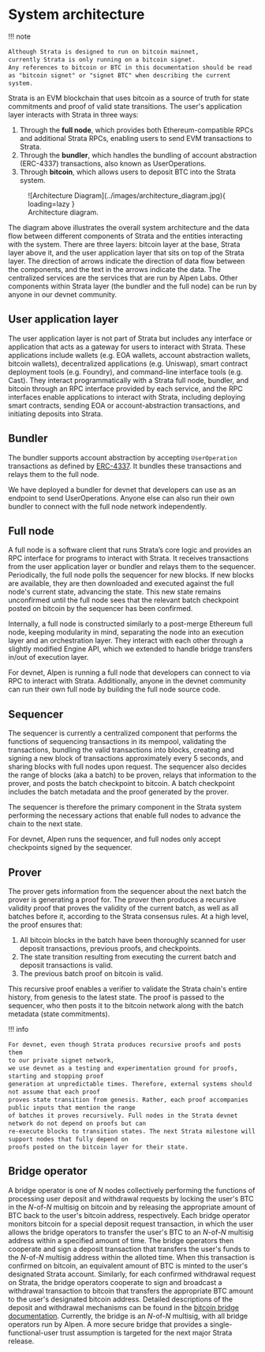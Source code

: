 # System architecture

!!! note

    Although Strata is designed to run on bitcoin mainnet,
    currently Strata is only running on a bitcoin signet.
    Any references to bitcoin or BTC in this documentation should be read
    as "bitcoin signet" or "signet BTC" when describing the current system.

Strata is an EVM blockchain that uses bitcoin as a source of truth
for state commitments and proof of valid state transitions.
The user's application layer interacts with Strata in three ways:

1. Through the **full node**,
   which provides both Ethereum-compatible RPCs and additional Strata RPCs,
   enabling users to send EVM transactions to Strata.
2. Through the **bundler**,
   which handles the bundling of account abstraction (ERC-4337) transactions,
   also known as UserOperations.
3. Through **bitcoin**,
   which allows users to deposit BTC into the Strata system.

<figure markdown="span">
  ![Architecture Diagram](../images/architecture_diagram.jpg){ loading=lazy }
  <figcaption>
    Architecture diagram.
  </figcaption>
</figure>

The diagram above illustrates the overall system architecture and
the data flow between different components of Strata
and the entities interacting with the system.
There are three layers: bitcoin layer at the base, Strata layer above it,
and the user application layer that sits on top of the Strata layer.
The direction of arrows indicate the direction of
data flow between the components,
and the text in the arrows indicate the data.
The centralized services are the services that are run by Alpen Labs.
Other components within Strata layer (the bundler and the full node)
can be run by anyone in our devnet community.

## User application layer

The user application layer is not part of Strata but includes any interface
or application that acts as a gateway for users to interact with Strata.
These applications include wallets
(e.g. EOA wallets, account abstraction wallets, bitcoin wallets),
decentralized applications (e.g. Uniswap),
smart contract deployment tools (e.g. Foundry),
and command-line interface tools (e.g. Cast).
They interact programmatically with a Strata full node,
bundler, and bitcoin through an RPC interface provided by each service,
and the RPC interfaces enable applications to interact with Strata,
including deploying smart contracts,
sending EOA or account-abstraction transactions,
and initiating deposits into Strata.

## Bundler

The bundler supports account abstraction by accepting `UserOperation` transactions
as defined by [ERC-4337](https://www.erc4337.io/docs/understanding-ERC-4337/user-operation).
It bundles these transactions and relays them to the full node.

We have deployed a bundler for devnet that developers can use as
an endpoint to send UserOperations.
Anyone else can also run their own bundler to connect with
the full node network independently.

## Full node

A full node is a software client that runs Strata’s core logic
and provides an RPC interface for programs to interact with Strata.
It receives transactions from the user application layer or bundler
and relays them to the sequencer.
Periodically, the full node polls the sequencer for new blocks.
If new blocks are available,
they are then downloaded and executed against the full node's current state,
advancing the state.
This new state remains unconfirmed until the full node sees that
the relevant batch checkpoint posted on bitcoin by the sequencer
has been confirmed.

Internally, a full node is constructed similarly to a post-merge Ethereum full node,
keeping modularity in mind,
separating the node into an execution layer
and an orchestration layer. They interact with each other
through a slightly modified Engine API, which we extended to handle 
bridge transfers in/out of execution layer.

For devnet, Alpen is running a full node that developers
can connect to via RPC to interact with Strata.
Additionally, anyone in the devnet community can run their own full node
by building the full node source code.

## Sequencer

The sequencer is currently a centralized component that performs
the functions of sequencing transactions in its mempool,
validating the transactions, bundling the valid transactions into blocks,
creating and signing a new block of transactions approximately
every 5 seconds, and sharing blocks with full nodes upon request.
The sequencer also decides the range of blocks (aka a batch) to be proven,
relays that information to the prover, and posts the batch checkpoint to bitcoin.
A batch checkpoint includes the batch metadata and the proof generated by the prover.

The sequencer is therefore the primary component in
the Strata system performing the necessary actions
that enable full nodes to advance the chain to the next state.

For devnet, Alpen runs the sequencer,
and full nodes only accept checkpoints signed by the sequencer.

## Prover

The prover gets information from the sequencer about the next batch
the prover is generating a proof for.
The prover then produces a recursive validity proof that proves
the validity of the current batch, as well as all batches before it,
according to the Strata consensus rules.
At a high level, the proof ensures that:

1. All bitcoin blocks in the batch have been thoroughly scanned
   for user deposit transactions, previous proofs, and checkpoints.
2. The state transition resulting from executing
   the current batch and deposit transactions is valid.
3. The previous batch proof on bitcoin is valid.

This recursive proof enables a verifier to validate
the Strata chain's entire history,
from genesis to the latest state.
The proof is passed to the sequencer,
who then posts it to the bitcoin network along with the batch metadata
(state commitments).

!!! info

    For devnet, even though Strata produces recursive proofs and posts them 
    to our private signet network, 
    we use devnet as a testing and experimentation ground for proofs, starting and stopping proof 
    generation at unpredictable times. Therefore, external systems should not assume that each proof 
    proves state transition from genesis. Rather, each proof accompanies public inputs that mention the range 
    of batches it proves recursively. Full nodes in the Strata devnet network do not depend on proofs but can 
    re-execute blocks to transition states. The next Strata milestone will support nodes that fully depend on 
    proofs posted on the bitcoin layer for their state.

## Bridge operator

A bridge operator is one of $N$ nodes collectively performing
the functions of processing user deposit and withdrawal requests by locking
the user's BTC in the $N$-of-$N$ multisig on bitcoin and by releasing
the appropriate amount of BTC back to the user's bitcoin address,
respectively.
Each bridge operator monitors bitcoin for a special deposit request transaction,
in which the user allows the bridge operators to transfer the user's BTC to
an $N$-of-$N$ multisig address within a specified amount of time.
The bridge operators then cooperate and sign a deposit transaction
that transfers the user's funds to the $N$-of-$N$ multisig address within
the alloted time.
When this transaction is confirmed on bitcoin,
an equivalent amount of BTC is minted to the user's designated Strata account.
Similarly, for each confirmed withdrawal request on Strata,
the bridge operators cooperate to sign and broadcast
a withdrawal transaction to bitcoin that transfers
the appropriate BTC amount to the user's designated bitcoin address.
Detailed descriptions of the deposit and withdrawal mechanisms can be found
in the [bitcoin bridge documentation](bitcoin-bridge.md).
Currently, the bridge is an $N$-of-$N$ multisig,
with all bridge operators run by Alpen.
A more secure bridge that provides
a single-functional-user trust assumption is targeted for
the next major Strata release.
